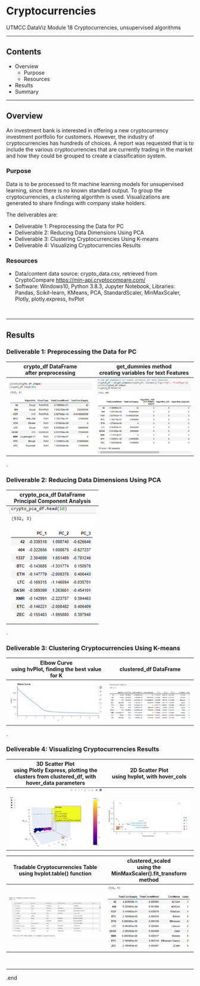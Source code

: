 # Cryptocurrencies
UTMCC DataViz Module 18 Cryptocurrencies, unsupervised algorithms

---

## Contents 
  * Overview
    - Purpose
    - Resources
  * Results
  * Summary
 

---  

## Overview 
  
  An investment bank is interested in offering a new cryptocurrency investment portfolio for customers. However, the industry of cryptocurrencies has hundreds of choices. A report was requested that is to include the various cryptocurrencies that are currently trading in the market and how they could be grouped to create a classification system.

   ### Purpose
   Data is to be processed to fit machine learning models for unsupervised learning, since there is no known standard output. To group the cryptocurrencies, a clustering algorithm is used. Visualizations are generated to share findings with company stake holders.
  
   The deliverables are: 
   - Deliverable 1: Preprocessing the Data for PC
   - Deliverable 2: Reducing Data Dimensions Using PCA
   - Deliverable 3: Clustering Cryptocurrencies Using K-means
   - Deliverable 4: Visualizing Cryptocurrencies Results
   
  
   ### Resources
  * Data/content data source: crypto_data.csv, retrieved from CryptoCompare https://min-api.cryptocompare.com/ 
  * Software: Windows10, Python 3.8.3, Jupyter Notebook, Libraries: Pandas, Scikit-learn, KMeans, PCA, StandardScaler, MinMaxScaler, Plotly, plotly.express, hvPlot   
  
<br>

--- 

## Results


   ### Deliverable 1: Preprocessing the Data for PC
   
   | **crypto_df DataFrame** <br>after preprocessing | **get_dummies method** <br>creating variables for text Features |
   | :---: | :---: | 
   | ![D1_crypto_df.png](https://github.com/larrydodson/Cryptocurrencies/blob/main/images/D1_crypto_df.png) | ![D1_dummies.png](https://github.com/larrydodson/Cryptocurrencies/blob/main/images/D1_dummies.png) | 
   
. 
   
   ### Deliverable 2: Reducing Data Dimensions Using PCA
   
   | **crypto_pca_df DataFrame** <br>Principal Component Analysis |
   | :---: |
   | ![D2_crypto_pca_df.png](https://github.com/larrydodson/Cryptocurrencies/blob/main/images/D2_crypto_pca_df.png) |
 
 
 .
   
   ### Deliverable 3: Clustering Cryptocurrencies Using K-means
   
   | **Elbow Curve** <br>using hvPlot, finding the best value for K | **clustered_df DataFrame** |
   | :---: | :---: | 
   | ![D3_elbow_curve.png](https://github.com/larrydodson/Cryptocurrencies/blob/main/images/D3_elbow_curve.png) | ![D3_clustered_df.png](https://github.com/larrydodson/Cryptocurrencies/blob/main/images/D3_clustered_df.png) | 
   
      
.
   
   ### Deliverable 4: Visualizing Cryptocurrencies Results

   
   | **3D Scatter Plot** <br>using Plotly Express, plotting the clusters from clustered_df, with hover_data parameters | **2D Scatter Plot** <br>using hvplot, with hover_cols |
   | :---: | :---: | 
   | ![D4_3Dscatter.png](https://github.com/larrydodson/Cryptocurrencies/blob/main/images/D4_3Dscatter.png) | ![D4_2Dscatter.png](https://github.com/larrydodson/Cryptocurrencies/blob/main/images/D4_2Dscatter.png) | 
   
  
   | **Tradable Cryptocurrencies Table** <br>using hvplot.table() function | **clustered_scaled** <br>using the MinMaxScaler().fit_transform method | 
   | :---: | :---: |
   | ![D4_tradable_cryptocurrencies.png](https://github.com/larrydodson/Cryptocurrencies/blob/main/images/D4_tradable_cryptocurrencies.png) | ![D4_clustered_scaled.png](https://github.com/larrydodson/Cryptocurrencies/blob/main/images/D4_clustered_scaled.png) | 


<br>

---

.end 
